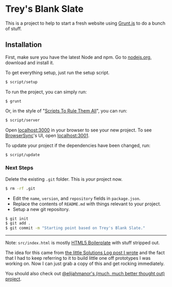 # Trey's Blank Slate

This is a project to help to start a fresh website using [Grunt.js](http://gruntjs.com/) to do a bunch of stuff.

## Installation

First, make sure you have the latest Node and npm. Go to [nodejs.org](http://nodejs.org/), download and install it.

To get everything setup, just run the setup script.

```bash
$ script/setup
```

To run the project, you can simply run:

```
$ grunt
```

Or, in the style of "[Scripts To Rule Them All](http://githubengineering.com/scripts-to-rule-them-all/)", you can run:

```bash
$ script/server
```

Open [localhost:3000](http://localhost:3000) in your browser to see your new project. To see [BrowserSync](http://www.browsersync.io/)'s UI, open [localhost:3001](http://localhost:3001).

To update your project if the dependencies have been changed, run:

```bash
$ script/update
```

### Next Steps

Delete the existing `.git` folder. This is *your* project now.

```bash
$ rm -rf .git
```

- Edit the `name`, `version`, and `repository` fields in `package.json`.
- Replace the contents of `README.md` with things relevant to your project.
- Setup a new git repository.

```bash
$ git init
$ git add .
$ git commit -m "Starting point based on Trey's Blank Slate."
```

---

Note: `src/index.html` is mostly [HTML5 Boilerplate](http://html5boilerplate.com/) with stuff stripped out.

The idea for this came from [the little Solutions Log post I wrote](https://gist.github.com/trey/6679792) and the fact that I had to keep referring to it to build little one off prototypes I was working on. Now I can just grab a copy of this and get rocking  immediately.

You should also check out [@elijahmanor's (much, much better thought out) project](https://github.com/elijahmanor/gruntify-fed).
